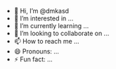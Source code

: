 - 👋 Hi, I’m @dmkasd
- 👀 I’m interested in ...
- 🌱 I’m currently learning ...
- 💞️ I’m looking to collaborate on ...
- 📫 How to reach me ...
- 😄 Pronouns: ...
- ⚡ Fun fact: ...

<!---
dmkasd/dmkasd is a ✨ special ✨ repository because its `README.md` (this file) appears on your GitHub profile.
You can click the Preview link to take a look at your changes.
--->
